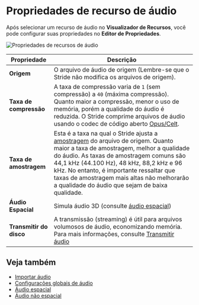 # Propriedades de recurso de áudio

Após selecionar um recurso de áudio no **Visualizador de Recursos**, você pode configurar suas propriedades no **Editor de Propriedades**.

![Propriedades de recursos de áudio](media/audio-asset-properties.png)

| Propriedade | Descrição |
|----------|----------
| **Origem** | O arquivo de áudio de origem (Lembre-se que o Stride não modifica os arquivos de origem). |
| **Taxa de compressão** | A taxa de compressão varia de `1` (sem compressão) a `40` (máxima compressão). Quanto maior a compressão, menor o uso de memória, porém a qualidade do áudio é reduzida. O Stride comprime arquivos de áudio usando o codec de código aberto [Opus/Celt](https://en.wikipedia.org/wiki/CELT). |
| **Taxa de amostragem** | Esta é a taxa na qual o Stride ajusta a [amostragem](https://en.wikipedia.org/wiki/Sampling_(signal_processing)#Sampling_rate) do arquivo de origem. Quanto maior a taxa de amostragem, melhor a qualidade do áudio. As taxas de amostragem comuns são 44,1 kHz (44.100 Hz), 48 kHz, 88,2 kHz e 96 kHz. No entanto, é importante ressaltar que taxas de amostragem mais altas não melhorarão a qualidade do áudio que sejam de baixa qualidade. |
| **Áudio Espacial** | Simula áudio 3D (consulte [áudio espacial](spatialized-audio.md)) |
| **Transmitir do disco** | A transmissão (streaming) é útil para arquivos volumosos de áudio, economizando memória. Para mais informações, consulte [Transmitir áudio](stream-audio.md) |

## Veja também

* [Importar áudio](import-audio.md)
* [Configurações globais de áudio](global-audio-settings.md)
* [Áudio espacial](spatialized-audio.md)
* [Áudio não espacial](non-spatialized-audio.md)